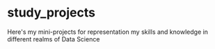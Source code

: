 # study_projects
Here's my mini-projects for representation my skills and knowledge in different realms of Data Science
